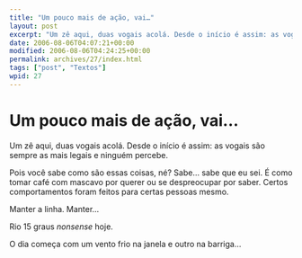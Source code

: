 ```yaml
---
title: "Um pouco mais de ação, vai…"
layout: post
excerpt: "Um zê aqui, duas vogais acolá. Desde o início é assim: as vogais são sempre as mais legais e ninguém percebe. Pois você sabe como são essas coisas, né? Sabe… sabe que eu sei. É como tomar café com mascavo por querer ou se despreocupar por saber. Certos comportamentos foram feitos para certas pessoas mesmo. […]"
date: 2006-08-06T04:07:21+00:00
modified: 2006-08-06T04:24:25+00:00
permalink: archives/27/index.html
tags: ["post", "Textos"]
wpid: 27
---
```


# Um pouco mais de ação, vai…

Um zê aqui, duas vogais acolá. Desde o início é assim: as vogais são sempre as mais legais e ninguém percebe.

Pois você sabe como são essas coisas, né? Sabe… sabe que eu sei. É como tomar café com mascavo por querer ou se despreocupar por saber. Certos comportamentos foram feitos para certas pessoas mesmo.

Manter a linha. Manter…

Rio 15 graus *nonsense* hoje.

O dia começa com um vento frio na janela e outro na barriga…